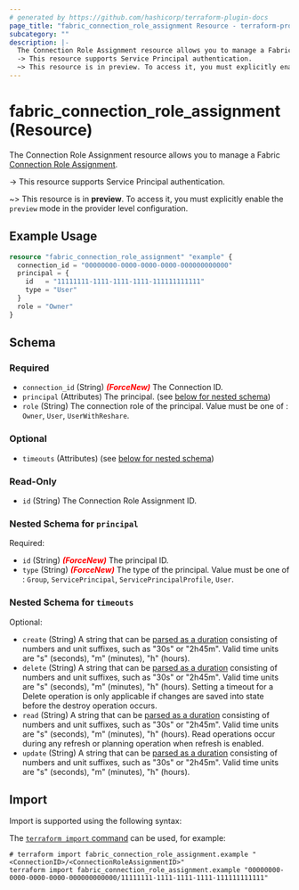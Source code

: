 ```yaml
---
# generated by https://github.com/hashicorp/terraform-plugin-docs
page_title: "fabric_connection_role_assignment Resource - terraform-provider-fabric"
subcategory: ""
description: |-
  The Connection Role Assignment resource allows you to manage a Fabric Connection Role Assignment https://learn.microsoft.com/fabric/data-factory/data-source-management.
  -> This resource supports Service Principal authentication.
  ~> This resource is in preview. To access it, you must explicitly enable the preview mode in the provider level configuration.
---
```


# fabric_connection_role_assignment (Resource)

The Connection Role Assignment resource allows you to manage a Fabric [Connection Role Assignment](https://learn.microsoft.com/fabric/data-factory/data-source-management).

-> This resource supports Service Principal authentication.

~> This resource is in **preview**. To access it, you must explicitly enable the `preview` mode in the provider level configuration.

## Example Usage

```terraform
resource "fabric_connection_role_assignment" "example" {
  connection_id = "00000000-0000-0000-0000-000000000000"
  principal = {
    id   = "11111111-1111-1111-1111-111111111111"
    type = "User"
  }
  role = "Owner"
}
```

<!-- schema generated by tfplugindocs -->
## Schema

### Required

- `connection_id` (String) <i style="color:red;font-weight: bold">(ForceNew)</i> The Connection ID.
- `principal` (Attributes) The principal. (see [below for nested schema](#nestedatt--principal))
- `role` (String) The connection role of the principal. Value must be one of : `Owner`, `User`, `UserWithReshare`.

### Optional

- `timeouts` (Attributes) (see [below for nested schema](#nestedatt--timeouts))

### Read-Only

- `id` (String) The Connection Role Assignment ID.

<a id="nestedatt--principal"></a>

### Nested Schema for `principal`

Required:

- `id` (String) <i style="color:red;font-weight: bold">(ForceNew)</i> The principal ID.
- `type` (String) <i style="color:red;font-weight: bold">(ForceNew)</i> The type of the principal. Value must be one of : `Group`, `ServicePrincipal`, `ServicePrincipalProfile`, `User`.

<a id="nestedatt--timeouts"></a>

### Nested Schema for `timeouts`

Optional:

- `create` (String) A string that can be [parsed as a duration](https://pkg.go.dev/time#ParseDuration) consisting of numbers and unit suffixes, such as "30s" or "2h45m". Valid time units are "s" (seconds), "m" (minutes), "h" (hours).
- `delete` (String) A string that can be [parsed as a duration](https://pkg.go.dev/time#ParseDuration) consisting of numbers and unit suffixes, such as "30s" or "2h45m". Valid time units are "s" (seconds), "m" (minutes), "h" (hours). Setting a timeout for a Delete operation is only applicable if changes are saved into state before the destroy operation occurs.
- `read` (String) A string that can be [parsed as a duration](https://pkg.go.dev/time#ParseDuration) consisting of numbers and unit suffixes, such as "30s" or "2h45m". Valid time units are "s" (seconds), "m" (minutes), "h" (hours). Read operations occur during any refresh or planning operation when refresh is enabled.
- `update` (String) A string that can be [parsed as a duration](https://pkg.go.dev/time#ParseDuration) consisting of numbers and unit suffixes, such as "30s" or "2h45m". Valid time units are "s" (seconds), "m" (minutes), "h" (hours).

## Import

Import is supported using the following syntax:

The [`terraform import` command](https://developer.hashicorp.com/terraform/cli/commands/import) can be used, for example:

```shell
# terraform import fabric_connection_role_assignment.example "<ConnectionID>/<ConnectionRoleAssignmentID>"
terraform import fabric_connection_role_assignment.example "00000000-0000-0000-0000-000000000000/11111111-1111-1111-1111-111111111111"
```
